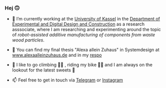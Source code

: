 ### Hej 🙃

- 🔭 I’m currently working at the [University of Kassel](https://www.uni-kassel.de/uni/) in the [Department of Experimental and Digital Design and Construction](https://www.uni-kassel.de/fb06/institute/architektur/fachgebiete/experimentelles-und-digitales-entwerfen-und-konstruieren/home) as a research asssociate, where I am researching and experimenting around the topic of _robot-assisted additive manufacturing of components from waste wood particles_.

- 🤖 You can find my final thesis "Alexa allein Zuhaus" in Systemdesign at www.alexaalleinzuhaus.de and in my [respo](https://github.com/highnze/alexaalleinzuhaus.de)

- 🍃 I like to go climbing 🧗‍♀️ , riding my bike 🚴‍♀️ and I am always on the lookout for the latest sweets 🍪

- 📫 Feel free to get in touch via [Telegram](https://t.me/highnze/) or [Instagram](https://www.instagram.com/lisahighnze/)


<!--
**highnze/highnze** is a ✨ _special_ ✨ repository because its `README.md` (this file) appears on your GitHub profile.

Here are some ideas to get you started:

- 🔭 I’m currently working on ...
- 🌱 I’m currently learning ...
- 👯 I’m looking to collaborate on ...
- 🤔 I’m looking for help with ...
- 💬 Ask me about ...
- 📫 How to reach me: ...
- 😄 Pronouns: ...
- ⚡ Fun fact: ...
-->
